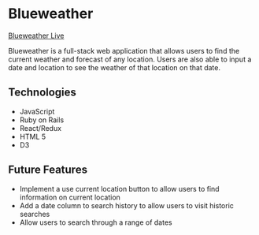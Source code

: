 # Blueweather

[Blueweather Live][blueweather]

[blueweather]: https://blueweather.herokuapp.com/#/

Blueweather is a full-stack web application that allows users to find the current weather and forecast of any location. Users are also able to input a date and location to see the weather of that location on that date.

## Technologies

* JavaScript
* Ruby on Rails
* React/Redux
* HTML 5
* D3

## Future Features

* Implement a use current location button to allow users to find information on current location
* Add a date column to search history to allow users to visit historic searches
* Allow users to search through a range of dates
